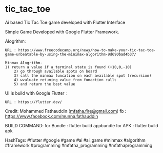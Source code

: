 # tic_tac_toe

Ai based Tic Tac Toe game developed with Flutter Interface

Simple Game Developed with Google Flutter Framework.


Alogrithm:

	URL : https://www.freecodecamp.org/news/how-to-make-your-tic-tac-toe-game-unbeatable-by-using-the-minimax-algorithm-9d690bad4b37/

	Minmax Alogrithm-
	1) return a value if a terminal state is found (+10,0,-10)
        2) go through available spots on board
        3) call the minmax funcation on each available spot (recursion)
        4) wvaluate retuning value from funaction calls
        5) and return the best value

UI is build with Google Flutter :

	URL : https://flutter.dev/



Credit:
	Mohammed Fathauddin (mfatha.fire@gmail.com)
	fb : https://www.facebook.com/munna.fathauddin
	

BUILD COMMAND:
	for Bundle 	: flutter build appbundle
	for APK 	: flutter build apk
	
	

HashTags:
	#flutter #google #game #ai #ai_game #minmax #algorithm #framework #programming #mfatha_programming #mfathaprogramming
